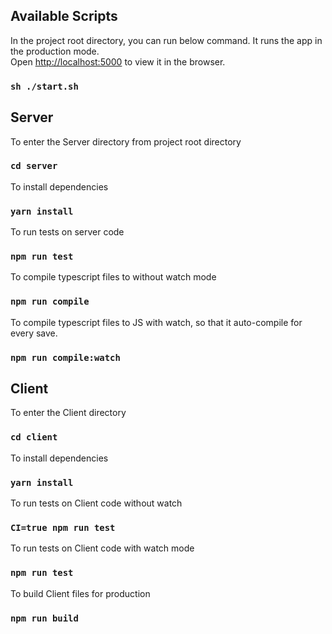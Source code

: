 ## Available Scripts

In the project root directory, you can run below command. It runs the app in the production mode.<br>
Open [http://localhost:5000](http://localhost:5000) to view it in the browser.

### `sh ./start.sh`

## Server

To enter the Server directory from project root directory

### `cd server`

To install dependencies

### `yarn install`

To run tests on server code

### `npm run test`

To compile typescript files to  without watch mode

### `npm run compile`

To compile typescript files to JS with watch, so that it auto-compile for every save.

### `npm run compile:watch`

## Client

To enter the Client directory

### `cd client`

To install dependencies

### `yarn install`

To run tests on Client code without watch

### `CI=true npm run test`

To run tests on Client code with watch mode

### `npm run test`

To build Client files for production

### `npm run build`

